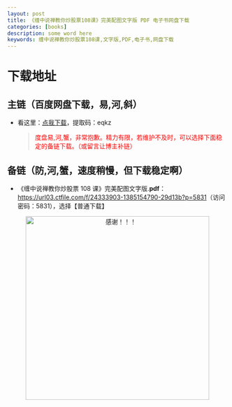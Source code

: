 ```yaml
---
layout: post
title: 《缠中说禅教你炒股票108课》完美配图文字版 PDF 电子书网盘下载
categories: [books]
description: some word here
keywords: 缠中说禅教你炒股票108课,文字版,PDF,电子书,网盘下载
---
```


# 下载地址

## 主链（百度网盘下载，易,河,斜）

- 看这里：[点我下载](https://pan.baidu.com/s/1iMXUbSbtZQZjDcqDmnWUyw?pwd=eqkz)，提取码：eqkz

  > <p style="color:red" >度盘易,河,蟹，非常抱歉。精力有限，若维护不及时，可以选择下面稳定的备链下载。（或留言让博主补链）</p>

## 备链（防,河,蟹，速度稍慢，但下载稳定啊）

- 《缠中说禅教你炒股票 108 课》完美配图文字版.**pdf**：<https://url03.ctfile.com/f/24333903-1385154790-29d13b?p=5831>（访问密码：5831），选择【普通下载】

<div align="center"><img src="https://pic.imgdb.cn/item/6707df6bd29ded1a8ce37031.gif" alt="感谢！！！" width="420px" height="auto"/></div>
